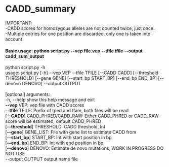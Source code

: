 # CADD_summary

IMPORTANT:  
-CADD scores for homozygous alleles are not counted twice, just once.  
-Multiple entries for one position are discarded, only one is taken into account  

#### Basic usage: python script.py --vep file.vep --tfile tfile --output cadd_sum_output  

python script.py -h  
usage: script.py [-h] --vep VEP --tfile TFILE [--CADD CADD] [--threshold THRESHOLD] [--gene GENE] [--start_bp START_BP] [--end_bp END_BP] [--denovo DENOVO] --output OUTPUT  
<br>
[optional] arguments:  
  -h, --help            show this help message and exit  
  <strong>--vep</strong> VEP:   vep file with CADD scores  
  <strong>--tfile</strong> TFILE:         Prefix of tped and tfam, both files will be read  
  [<strong>--CADD</strong>] CADD_PHRED/CADD_RAW:           Either CADD_PHRED or CADD_RAW score will be estimated, default CADD_PHRED  
  [<strong>--threshold</strong>] THRESHOLD: CADD threshold, Int  
  [<strong>--gene</strong>] GENE_LIST:           File with gene list to estimate CADD from  
  [<strong>--start_bp</strong>] START_BP:   Int with start position in bp  
  [<strong>--end_bp</strong>] END_BP:       Int with end position in bp  
  [<strong>--denovo</strong>] DENOVO:       Estimate de novo mutations, WORK IN PROGRESS DO NOT USE  
  --output OUTPUT       output name file  
